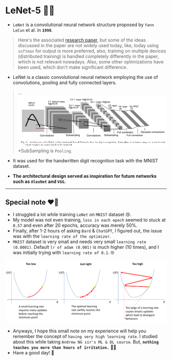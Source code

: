 # LeNet-5 🏋🏻

- `LeNet` is a convolutional neural network structure proposed by `Yann LeCun` et al. in **`1998`**.

> Here's the associated [research paper](./Lecun98.pdf), but some of the ideas discussed in the paper are not widely used today, like, today using `softmax` for output is more preferred, also, training on multiple devices (distributed training) is handled completely differently in the paper, which is not relevant nowadays. Also, some other optimizations have been used, which don't make significant difference.

- LeNet is a classic convolutional neural network employing the use of convolutions, pooling and fully connected layers.

> ...
>![LeNet](../00_assets/LeNet.png)
> *SubSampling is `Pooling`.

- It was used for the handwritten digit recognition task with the MNIST dataset.

- **The architectural design served as inspiration for future networks such as `AlexNet` and `VGG`.**

---

## Special note ❤️📝

- I struggled a lot while training `LeNet` on `MNIST` dataset 😢.
- My model was not even training, `loss in each epoch` seemed to stuck at `0.57` and even after 20 epochs, accuracy was merely 50%.
- Finally, after 1-2 hours of asking `Bard` & `ChatGPT`, I figured out, the issue was with the `learning rate of the optimizer`.
- `MNIST` dataset is very small and needs very small `learning rate (0.0001)`. Default `lr of adam (0.001)` is much higher (10 times), and I was initially trying with `learning rate of 0.1`. 🤓

![learning rate](../00_assets/learning_rate.png)

- Anyways, I hope this small note on my experience will help you remember the concept of `having very high learning rate`. I studied about this while taking `Andrew NG sir's ML & DL course`. But, **`nothing teaches you more than hours of irritation.`** 🏋🏻
- Have a good day! 🥳